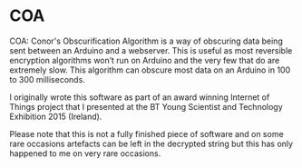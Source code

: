 # COA
COA: Conor's Obscurification Algorithm is a way of obscuring data being sent between an Arduino and a webserver. This is useful as most reversible encryption algorithms won’t run on Arduino and the very few that do are extremely slow. This algorithm can obscure most data on an Arduino in 100 to 300 milliseconds.

I originally wrote this software as part of an award winning Internet of Things project that I presented at the BT Young Scientist and Technology Exhibition 2015 (Ireland).

Please note that this is not a fully finished piece of software and on some rare occasions artefacts can be left in the decrypted string but this has only happened to me on very rare occasions.
